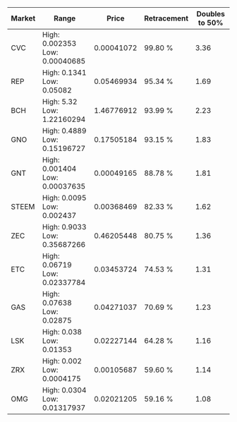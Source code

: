 | Market | Range | Price| Retracement | Doubles to 50% |
| --- | --- | --- | --- | --- |
| CVC | High: 0.002353<br />Low: 0.00040685 | 0.00041072 | 99.80 % | 3.36 |
| REP | High: 0.1341<br />Low: 0.05082 | 0.05469934 | 95.34 % | 1.69 |
| BCH | High: 5.32<br />Low: 1.22160294 | 1.46776912 | 93.99 % | 2.23 |
| GNO | High: 0.4889<br />Low: 0.15196727 | 0.17505184 | 93.15 % | 1.83 |
| GNT | High: 0.001404<br />Low: 0.00037635 | 0.00049165 | 88.78 % | 1.81 |
| STEEM | High: 0.0095<br />Low: 0.002437 | 0.00368469 | 82.33 % | 1.62 |
| ZEC | High: 0.9033<br />Low: 0.35687266 | 0.46205448 | 80.75 % | 1.36 |
| ETC | High: 0.06719<br />Low: 0.02337784 | 0.03453724 | 74.53 % | 1.31 |
| GAS | High: 0.07638<br />Low: 0.02875 | 0.04271037 | 70.69 % | 1.23 |
| LSK | High: 0.038<br />Low: 0.01353 | 0.02227144 | 64.28 % | 1.16 |
| ZRX | High: 0.002<br />Low: 0.0004175 | 0.00105687 | 59.60 % | 1.14 |
| OMG | High: 0.0304<br />Low: 0.01317937 | 0.02021205 | 59.16 % | 1.08 |
